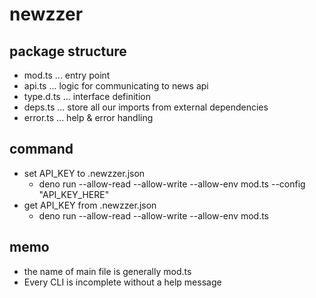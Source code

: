 # newzzer

## package structure

- mod.ts ... entry point
- api.ts ... logic for communicating to news api
- type.d.ts ... interface definition
- deps.ts ... store all our imports from external dependencies
- error.ts ... help & error handling

## command

- set API_KEY to .newzzer.json
  - deno run --allow-read --allow-write --allow-env mod.ts --config "API_KEY_HERE"
- get API_KEY from .newzzer.json
  - deno run --allow-read --allow-write --allow-env mod.ts

## memo

- the name of main file is generally mod.ts
- Every CLI is incomplete without a help message